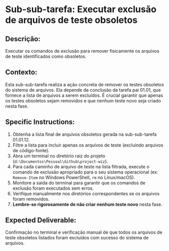 # Sub-sub-tarefa: Executar exclusão de arquivos de teste obsoletos

## Descrição:

Executar os comandos de exclusão para remover fisicamente os arquivos de teste identificados como obsoletos.

## Contexto:

Esta sub-sub-tarefa realiza a ação concreta de remover os testes obsoletos do sistema de arquivos. Ela depende da conclusão da tarefa pai 01.01, que fornece a lista de arquivos a serem excluídos. É crucial garantir que apenas os testes obsoletos sejam removidos e que nenhum teste novo seja criado nesta fase.

## Specific Instructions:

1.  Obtenha a lista final de arquivos obsoletos gerada na sub-sub-tarefa 01.01.12.
2.  Filtre a lista para incluir apenas os arquivos de teste (excluindo arquivos de código-fonte).
3.  Abra um terminal no diretório raiz do projeto (`d:\Documentos\Pessoal\Github\project-wiz`).
4.  Para cada caminho de arquivo de teste na lista filtrada, execute o comando de exclusão apropriado para o seu sistema operacional (ex: `Remove-Item` no Windows PowerShell, `rm` no Linux/macOS).
5.  Monitore a saída do terminal para garantir que os comandos de exclusão foram executados sem erros.
6.  Verifique manualmente nos diretórios correspondentes se os arquivos foram removidos.
7.  **Lembre-se rigorosamente de não criar nenhum teste novo** nesta fase.

## Expected Deliverable:

Confirmação no terminal e verificação manual de que todos os arquivos de teste obsoletos listados foram excluídos com sucesso do sistema de arquivos.